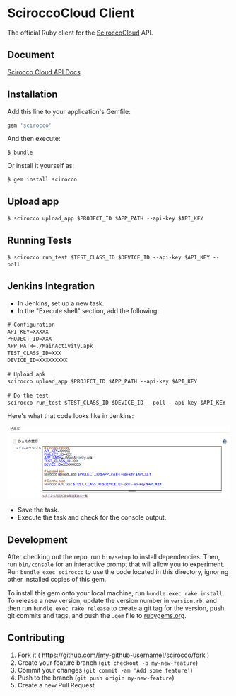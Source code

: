 # SciroccoCloud Client

The official Ruby client for the [SciroccoCloud](http://www.scirocco-cloud.com/) API.

## Document

[Scirocco Cloud API Docs](https://www.scirocco-cloud.com/swagger)

## Installation

Add this line to your application's Gemfile:

```ruby
gem 'scirocco'
```

And then execute:

    $ bundle

Or install it yourself as:

    $ gem install scirocco

## Upload app

    $ scirocco upload_app $PROJECT_ID $APP_PATH --api-key $API_KEY

## Running Tests

    $ scirocco run_test $TEST_CLASS_ID $DEVICE_ID --api-key $API_KEY --poll

## Jenkins Integration

* In Jenkins, set up a new task.
* In the "Execute shell" section, add the following:

~~~
# Configuration
API_KEY=XXXXX
PROJECT_ID=XXX
APP_PATH=./MainActivity.apk
TEST_CLASS_ID=XXX
DEVICE_ID=XXXXXXXXX

# Upload apk
scirocco upload_app $PROJECT_ID $APP_PATH --api-key $API_KEY

# Do the test
scirocco run_test $TEST_CLASS_ID $DEVICE_ID --poll --api-key $API_KEY
~~~

Here's what that code looks like in Jenkins:

![Jenkins Integration](https://raw.githubusercontent.com/sonixlabs/scirocco-rb/master/jenkins.png)

* Save the task.
* Execute the task and check for the console output.

## Development

After checking out the repo, run `bin/setup` to install dependencies. Then, run `bin/console` for an interactive prompt that will allow you to experiment. Run `bundle exec scirocco` to use the code located in this directory, ignoring other installed copies of this gem.

To install this gem onto your local machine, run `bundle exec rake install`. To release a new version, update the version number in `version.rb`, and then run `bundle exec rake release` to create a git tag for the version, push git commits and tags, and push the `.gem` file to [rubygems.org](https://rubygems.org).

## Contributing

1. Fork it ( https://github.com/[my-github-username]/scirocco/fork )
2. Create your feature branch (`git checkout -b my-new-feature`)
3. Commit your changes (`git commit -am 'Add some feature'`)
4. Push to the branch (`git push origin my-new-feature`)
5. Create a new Pull Request
